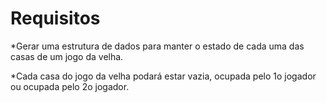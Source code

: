 # Requisitos

*Gerar uma estrutura de dados para manter o estado de cada uma das casas de um jogo da velha.

*Cada casa do jogo da velha podará estar vazia, ocupada pelo 1o jogador ou ocupada pelo 2o jogador.
